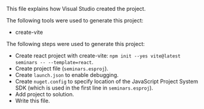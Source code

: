 This file explains how Visual Studio created the project.

The following tools were used to generate this project:
- create-vite

The following steps were used to generate this project:
- Create react project with create-vite: `npm init --yes vite@latest seminars -- --template=react`.
- Create project file (`seminars.esproj`).
- Create `launch.json` to enable debugging.
- Create `nuget.config` to specify location of the JavaScript Project System SDK (which is used in the first line in `seminars.esproj`).
- Add project to solution.
- Write this file.
